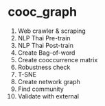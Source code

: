 # cooc_graph

1. Web crawler & scraping
2. NLP Thai Pre-train
3. NLP Thai Post-train
4. Create Bag-of-word
5. Create cooccurrence matrix
6. Robustness check
7. T-SNE
8. Create network graph
9. Find community
10. Validate with external
